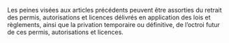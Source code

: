 Les peines visées aux articles précédents peuvent être assorties du retrait des permis, autorisations et licences délivrés en application des lois et règlements, ainsi que la privation temporaire ou définitive, de l’octroi futur de ces permis, autorisations et licences.